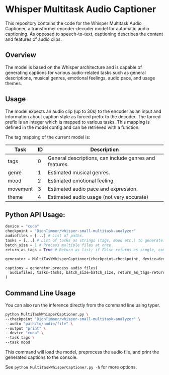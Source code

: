 # Whisper Multitask Audio Captioner

This repository contains the code for the Whisper Multitask Audio Captioner, a transformer encoder-decoder model for automatic audio captioning. As opposed to speech-to-text, captioning describes the content and features of audio clips.
## Overview

The model is based on the Whisper architecture and is capable of generating captions for various audio-related tasks such as general descriptions, musical genres, emotional feelings, audio pace, and usage themes.

## Usage

The model expects an audio clip (up to 30s) to the encoder as an input and information about caption style as forced prefix to the decoder.
The forced prefix is an integer which is mapped to various tasks. This mapping is defined in the model config and can be retrieved with a function.

The tag mapping of the current model is:

| Task     | ID | Description                                            |
| -------- | -- | ------------------------------------------------------ |
| tags     | 0  | General descriptions, can include genres and features. |
| genre    | 1  | Estimated musical genres.                              |
| mood     | 2  | Estimated emotional feeling.                           |
| movement | 3  | Estimated audio pace and expression.                   |
| theme    | 4  | Estimated audio usage (not very accurate)              |

## Python API Usage:

```python
device = "cuda"
checkpoint = "DionTimmer/whisper-small-multitask-analyzer"
audiofiles = [...] # List of paths.
tasks = [...] # List of tasks as strings (tags, mood etc.) to generate.
batch_size = 1 # Process multiple files at once.
return_as_tags = True # Return as list; if False returns as single, comma-separated, string.

generator = MultiTaskWhisperCaptioner(checkpoint=checkpoint, device=device)

captions = generator.process_audio_files(
  audiofiles, tasks=tasks, batch_size=batch_size, return_as_tags=return_as_tags
)
```

## Command Line Usage

You can also run the inference directly from the command line using typer.

```bash
python MultiTaskWhisperCaptioner.py \
--checkpoint "DionTimmer/whisper-small-multitask-analyzer" \
--audio "path/to/audio/file" \
--output "print" \
--device "cuda" \
--task tags \
--task mood
```

This command will load the model, preprocess the audio file, and print the generated captions to the console.

See ```python MultiTaskWhisperCaptioner.py -h``` for more options.
